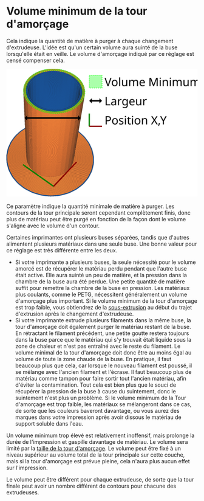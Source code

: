 Volume minimum de la tour d'amorçage
====
Cela indique la quantité de matière à purger à chaque changement d'extrudeuse. L'idée est qu'un certain volume aura suinté de la buse lorsqu'elle était en veille. Le volume d'amorçage indiqué par ce réglage est censé compenser cela.

![Le volume en cours d'extrusion est mis en évidence en vert](../images/prime_tower_fr.svg)

Ce paramètre indique la quantité minimale de matière à purger. Les contours de la tour principale seront cependant complètement finis, donc plus de matériau peut être purgé en fonction de la façon dont le volume s'aligne avec le volume d'un contour.

Certaines imprimantes ont plusieurs buses séparées, tandis que d'autres alimentent plusieurs matériaux dans une seule buse. Une bonne valeur pour ce réglage est très différente entre les deux.
* Si votre imprimante a plusieurs buses, la seule nécessité pour le volume amorcé est de récupérer le matériau perdu pendant que l'autre buse était active. Elle aura suinté un peu de matière, et la pression dans la chambre de la buse aura été perdue. Une petite quantité de matière suffit pour remettre la chambre de la buse en pression. Les matériaux plus coulants, comme le PETG, nécessitent généralement un volume d'amorçage plus important. Si le volume minimum de la tour d'amorçage est trop faible, vous obtiendrez de la [sous-extrusion](../troubleshooting/underextrusion.md) au début du trajet d'extrusion après le changement d'extrudeuse.
* Si votre imprimante extrude plusieurs filaments dans la même buse, la tour d'amorçage doit également purger le matériau restant de la buse. En rétractant le filament précédent, une petite goutte restera toujours dans la buse parce que le matériau qui s'y trouvait était liquide sous la zone de chaleur et n'est pas entraîné avec le reste du filament. Le volume minimal de la tour d'amorçage doit donc être au moins égal au volume de toute la zone chaude de la buse. En pratique, il faut beaucoup plus que cela, car lorsque le nouveau filament est poussé, il se mélange avec l'ancien filament et l'écrase. Il faut beaucoup plus de matériau comme tampon pour faire sortir tout l'ancien matériau, afin d'éviter la contamination. Tout cela est bien plus que le souci de récupérer la pression de la buse à cause du suintement, donc le suintement n'est plus un problème. Si le volume minimum de la Tour d'amorçage est trop faible, les matériaux se mélangeront dans ce cas, de sorte que les couleurs baveront davantage, ou vous aurez des marques dans votre impression après avoir dissous le matériau de support soluble dans l'eau.

Un volume minimum trop élevé est relativement inoffensif, mais prolonge la durée de l'impression et gaspille davantage de matériau. Le volume sera limité par la [taille de la tour d'amorçage](prime_tower_size.md). Le volume peut être fixé à un niveau supérieur au volume total de la tour principale sur cette couche, mais si la tour d'amorçage est prévue pleine, cela n'aura plus aucun effet sur l'impression.

Le volume peut être différent pour chaque extrudeuse, de sorte que la tour finale peut avoir un nombre différent de contours pour chacune des extrudeuses.
